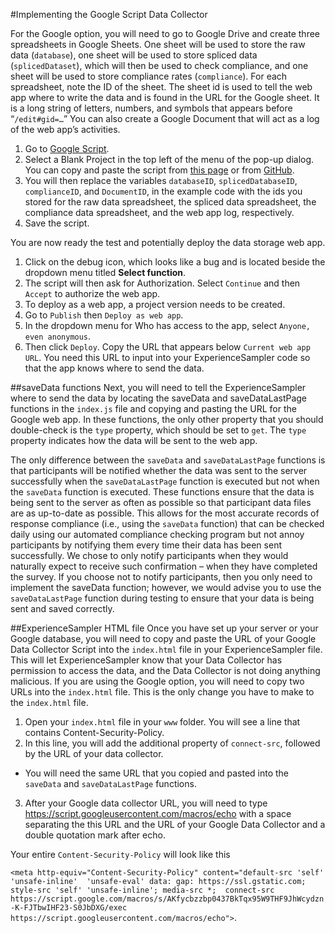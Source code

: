 #Implementing the Google Script Data Collector

For the Google option, you will need to go to Google Drive and create three spreadsheets in Google Sheets. 
One sheet will be used to store the raw data (`database`), one sheet will be used to store spliced data (`splicedDataset`), 
which will then be used to check compliance, and one sheet will be used to store compliance rates (`compliance`). For each 
spreadsheet, note the ID of the sheet. The sheet id is used to tell the web app where to write the data and is found in 
the URL for the Google sheet. It is a long string of letters, numbers, and symbols that appears before “`/edit#gid=…`” 
You can also create a Google Document that will act as a log of the web app’s activities. 

1. Go to [Google Script](http://www.google.com/script/start/). 
2. Select a Blank Project in the top left of the menu of the pop-up dialog. You can copy and paste the script from [this page](https://script.google.com/d/1P5dCtwPQxsXYFcN68sE8egkfyhKs0WDcXqFDXm3jactwxvbUXP8sLJlR/edit?usp=sharing) 
or from [GitHub](https://github.com/sabrinathai/ExperienceSampler/blob/master/Google%20Script%20Data%20Collector.js). 
3. You will then replace the variables `databaseID`, `splicedDatabaseID`, `complianceID`, and `DocumentID`, in the example code with the ids you stored for the raw data spreadsheet, the spliced data spreadsheet, the compliance data spreadsheet, and the web app log, 
respectively. 
4. Save the script. 

You are now ready the test and potentially deploy the data storage web app. 

1.  Click on the debug icon, which looks like a bug and is located beside the dropdown menu titled **Select function**. 
2.  The script will then ask for Authorization. Select `Continue` and then `Accept` to authorize the web app. 
3.  To deploy as a web app, a project version needs to be created. 
4.  Go to `Publish` then `Deploy as web app`. 
5.  In the dropdown menu for Who has access to the app, select `Anyone, even anonymous`. 
6.  Then click `Deploy`. Copy the URL that appears below `Current web app URL`. You need this URL to input into your ExperienceSampler 
code so that the app knows where to send the data. 

##saveData functions
Next, you will need to tell the ExperienceSampler where to send the data by locating the saveData 
and saveDataLastPage functions in the `index.js` file and copying and pasting the URL for the Google web app. In these functions, the only 
other property that you should double-check is the `type` property, which should be set to `get`. The `type` property indicates how the 
data will be sent to the web app. 

The only difference between the `saveData` and `saveDataLastPage` functions is that participants will be notified whether the data was 
sent to the server successfully when the `saveDataLastPage` function is executed but not when the `saveData` function is executed. These 
functions ensure that the data is being sent to the server as often as possible so that participant data files are as up-to-date as 
possible. This allows for the most accurate records of response compliance (i.e., using the `saveData` function) that can be checked 
daily using our automated compliance checking program but not annoy participants by notifying them every time their data has been 
sent successfully. We chose to only notify participants when they would naturally expect to receive such confirmation – when they 
have completed the survey. If you choose not to notify participants, then you only need to implement the saveData function; however, 
we would advise you to use the `saveDataLastPage` function during testing to ensure that your data is being sent and saved correctly. 

##ExperienceSampler HTML file
Once you have set up your server or your Google database, you will need to copy and paste the URL of your Google Data Collector Script into the `index.html` file in your ExperienceSampler file. This will let ExperienceSampler know that your 
Data Collector has permission to access the data, and the Data Collector is not doing anything malicious. If you are using the Google 
option, you will need to copy two URLs into the `index.html` file. This is the only change you have to make to the `index.html` file. 

1. Open your `index.html` file in your `www` folder. You will see a line that contains Content-Security-Policy. 
2. In this line, you will add the additional property of `connect-src`, followed by the URL of your data collector. 
  * You will need the same URL that you copied and pasted into the `saveData` and `saveDataLastPage` functions. 
3. After your Google data collector URL, you will need to type https://script.googleusercontent.com/macros/echo with a space separating the this URL and the URL of your Google Data Collector and a double quotation mark after echo. 

Your entire `Content-Security-Policy` will look like this  

`<meta http-equiv="Content-Security-Policy" content="default-src 'self' 'unsafe-inline' 
'unsafe-eval' data: gap: https://ssl.gstatic.com; style-src 'self' 'unsafe-inline'; media-src *; 
connect-src https://script.google.com/macros/s/AKfycbzzbp0437BkTqx95W9THF9JhWcydzn-K-FJTbwIHF23-S0JbDXG/exec 
https://script.googleusercontent.com/macros/echo">`.  
